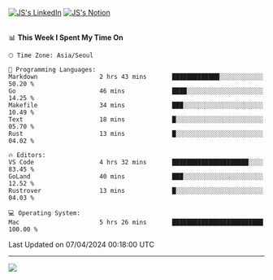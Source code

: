 
[![JS's LinkedIn](https://img.shields.io/badge/LinkedIn-blue?style=for-the-badge&logo=linkedin)](https://www.linkedin.com/in/jaeseung-lee-5a2a32139/) 
[![JS's Notion](https://img.shields.io/badge/Notion-black?style=for-the-badge&logo=notion)](https://bit.ly/ljswiki1) <br><br>
<!-- ![JS's GitHub stats](https://github-readme-stats-lemon-five.vercel.app/api?username=tkxkd0159&hide=contribs,prs,stars,issues&show_icons=true&theme=react&include_all_commits=true)   -->
<!-- ![Top Langs](https://github-readme-stats-lemon-five.vercel.app/api/top-langs/?username=tkxkd0159&layout=compact&hide=jupyter%20notebook,scss,html,css&langs_count=10)  -->


<!--START_SECTION:waka-->
📊 **This Week I Spent My Time On** 

```text
🕑︎ Time Zone: Asia/Seoul

💬 Programming Languages: 
Markdown                 2 hrs 43 mins       █████████████░░░░░░░░░░░░   50.20 % 
Go                       46 mins             ████░░░░░░░░░░░░░░░░░░░░░   14.25 % 
Makefile                 34 mins             ███░░░░░░░░░░░░░░░░░░░░░░   10.49 % 
Text                     18 mins             █░░░░░░░░░░░░░░░░░░░░░░░░   05.70 % 
Rust                     13 mins             █░░░░░░░░░░░░░░░░░░░░░░░░   04.02 % 

🔥 Editors: 
VS Code                  4 hrs 32 mins       █████████████████████░░░░   83.45 % 
GoLand                   40 mins             ███░░░░░░░░░░░░░░░░░░░░░░   12.52 % 
Rustrover                13 mins             █░░░░░░░░░░░░░░░░░░░░░░░░   04.03 % 

💻 Operating System: 
Mac                      5 hrs 26 mins       █████████████████████████   100.00 % 
```


 Last Updated on 07/04/2024 00:18:00 UTC
<!--END_SECTION:waka-->

---
<a href="https://github.com/tkxkd0159/books">
  <img align="center" src="https://github-readme-stats-lemon-five.vercel.app/api/pin/?username=tkxkd0159&repo=books&theme=react" />
</a>

<!---
- 🔭 I’m currently working on ...
- 🌱 I’m currently learning blockchain and distributed network
- 👯 I’m looking to collaborate on ...
- 🤔 I’m looking for help with ...
- 💬 Ask me about ...
- 📫 How to reach me: ...
- 😄 Pronouns: ...
- ⚡ Fun fact: ...
-->

